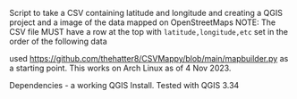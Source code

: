Script to take a CSV containing latitude and longitude and creating a QGIS project and a image of the data mapped on OpenStreetMaps 
NOTE: The CSV file MUST have a row at the top with `latitude,longitude,etc` set in the order of the following data

used https://github.com/thehatter8/CSVMappy/blob/main/mapbuilder.py as a starting point. This works on Arch Linux as of 4 Nov 2023.

Dependencies - a working QGIS Install. Tested with QGIS 3.34
